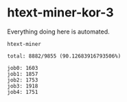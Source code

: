 # htext-miner-kor-3

Everything doing here is automated.

```
htext-miner

total: 8882/9855 (90.12683916793506%)

job0: 1603
job1: 1857
job2: 1753
job3: 1918
job4: 1751
```